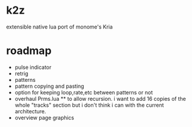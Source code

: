 # k2z
extensible native lua port of monome's Kria

# roadmap
* pulse indicator
* retrig 
* patterns
* pattern copying and pasting
* option for keeping loop,rate,etc between patterns or not
* overhaul Prms.lua
** to allow recursion. i want to add 16 copies of the whole "tracks" section but i don't think i can with the current architecture.
* overview page graphics
